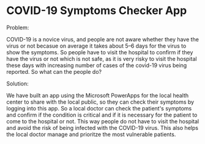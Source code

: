 # COVID-19 Symptoms Checker App

Problem: 

COVID-19 is a novice virus, and people are not aware whether they have the virus or not becasue on average it takes about 5–6 days for the virus to show the symptoms. So people have to visit the hospital to confirm if they have the virus or not which is not safe, as it is very risky to visit the hospital these days with increasing number of cases of the covid-19 virus being reported. So what can the people do? 

Solution: 

We have built an app using the Microsoft PowerApps for the local health center to share with the local public, so they can check their symptoms by logging into this app. So a local doctor can check the patient's symptoms and confirm if the condition is critical and if it is necessary for the patient to come to the hospital or not. This way people do not have to visit the hospital and avoid the risk of being infected with the COVID-19 virus. This also helps the local doctor manage and prioritze the most vulnerable patients.
